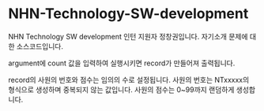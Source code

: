 # NHN-Technology-SW-development
NHN Technology SW development 인턴 지원자 정창권입니다. 자기소개 문제에 대한 소스코드입니다.

argument에 count 값을 입력하여 실행시키면 record가 만들어져 출력됩니다.

record의 사원의 번호와 점수는 임의의 수로 설정됩니다.
사원의 번호는 NTxxxxx의 형식으로 생성하며 중복되지 않는 값입니다.
사원의 점수는 0~99까지 랜덤하게 생성합니다.
